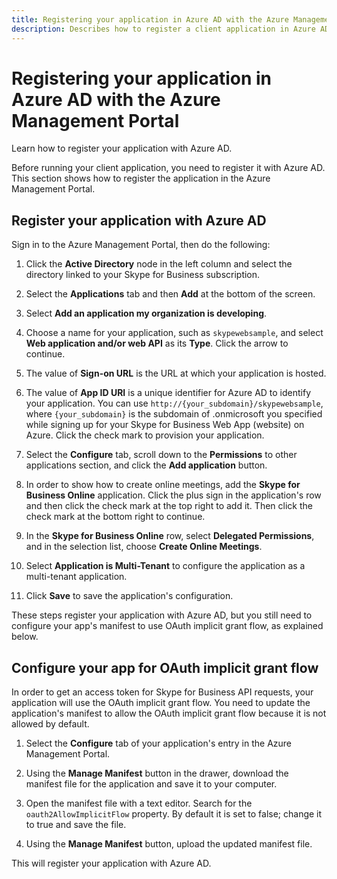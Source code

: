 ```yaml
---
title: Registering your application in Azure AD with the Azure Management Portal 
description: Describes how to register a client application in Azure AD with the Azure Management Portal in order to run it.
---
```

# Registering your application in Azure AD with the Azure Management Portal
Learn how to register your application with Azure AD.


Before running your client application, you need to register it with Azure AD. This section shows how to register the application in the Azure Management Portal.

## Register your application with Azure AD

Sign in to the Azure Management Portal, then do the following:


1. Click the **Active Directory** node in the left column and select the directory linked to your Skype for Business subscription.
 
2. Select the **Applications** tab and then **Add** at the bottom of the screen.
 
3. Select **Add an application my organization is developing**.
 
4. Choose a name for your application, such as `skypewebsample`, and select **Web application and/or web API** as its **Type**. Click the arrow to continue.
 
5. The value of **Sign-on URL** is the URL at which your application is hosted.
 
6. The value of **App ID URI** is a unique identifier for Azure AD to identify your application. You can use `http://{your_subdomain}/skypewebsample`, where `{your_subdomain}` is the subdomain of .onmicrosoft you specified while signing up for your Skype for Business Web App (website) on Azure. Click the check mark to provision your application.
 
7. Select the **Configure** tab, scroll down to the **Permissions** to other applications section, and click the **Add application** button.
 
8. In order to show how to create online meetings, add the **Skype for Business Online** application. Click the plus sign in the application's row and then click the check mark at the top right to add it. Then click the check mark at the bottom right to continue.
 
9. In the **Skype for Business Online** row, select **Delegated Permissions**, and in the selection list, choose **Create Online Meetings**.
 
10. Select **Application is Multi-Tenant** to configure the application as a multi-tenant application.
 
11. Click **Save** to save the application's configuration.
 
These steps register your application with Azure AD, but you still need to configure your app's manifest to use OAuth implicit grant flow, as explained below.


## Configure your app for OAuth implicit grant flow

In order to get an access token for Skype for Business API requests, your application will use the OAuth implicit grant flow. You need to update the application's manifest to allow the OAuth implicit grant flow because it is not allowed by default.


1. Select the **Configure** tab of your application's entry in the Azure Management Portal.
 
2. Using the **Manage Manifest** button in the drawer, download the manifest file for the application and save it to your computer.
 
3. Open the manifest file with a text editor. Search for the `oauth2AllowImplicitFlow` property. By default it is set to false; change it to true and save the file.
 
4. Using the **Manage Manifest** button, upload the updated manifest file.
 
This will register your application with Azure AD. 

